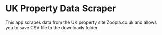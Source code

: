 # UK Property Data Scraper

This app scrapes data from the UK property site Zoopla.co.uk and allows you to save CSV file to the downloads folder.